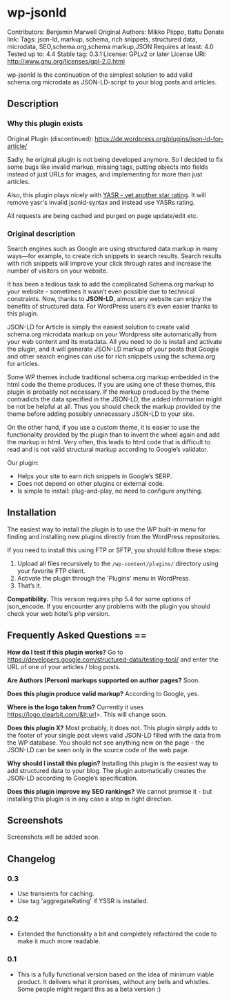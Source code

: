 # wp-jsonld

Contributors: Benjamin Marwell
Original Authors: Mikko Piippo, tlattu
Donate link:
Tags: json-ld, markup, schema, rich snippets, structured data, microdata, SEO,schema.org,schema markup,JSON
Requires at least: 4.0
Tested up to: 4.4
Stable tag: 0.3.1
License: GPLv2 or later
License URI: http://www.gnu.org/licenses/gpl-2.0.html

wp-jsonld is the continuation of the simplest solution to add valid schema.org microdata as JSON-LD-script to your blog posts and articles.

## Description

### Why this plugin exists
Original Plugin (discontinued): https://de.wordpress.org/plugins/json-ld-for-article/

Sadly, he original plugin is not being developed anymore. So I decided to fix some bugs like invalid markup,
    missing tags, putting objects into fields instead of just URLs for images, and implementing for more than just
    articles.

Also, this plugin plays nicely with [YASR - yet another star rating](https://de.wordpress.org/plugins/yet-another-stars-rating/). It will
remove yasr's invalid jsonld-syntax and instead use YASRs rating.

All requests are being cached and purged on page update/edit etc.

### Original description
Search engines such as Google are using structured data markup in many ways—for example, to create rich snippets in search results. Search results with rich snippets will improve your click through rates and increase the number of visitors on your website.

It has been a tedious task to add the complicated Schema.org markup to your website - sometimes it wasn’t even possible due to technical constraints. Now, thanks to **JSON-LD**, almost any website can enjoy the benefits of structured data. For WordPress users it’s even easier thanks to this plugin.

JSON-LD for Article is simply the easiest solution to create valid schema.org microdata markup on your Wordpress site automatically from your web content and its metadata. All you need to do is install and activate the plugin, and it will generate JSON-LD markup of your posts that Google and other search engines can use for rich snippets using the schema.org for articles.

Some WP themes include traditional schema.org markup embedded in the html code the theme produces. If you are using one of these themes, this plugin is probably not necessary. If the markup produced by the theme contradicts the data specified in the JSON-LD, the added information might be not be helpful at all. Thus you should check the markup provided by the theme before adding possibly unnecessary JSON-LD to your site.

On the other hand, if you use a custom theme, it is easier to use the functionality provided by the plugin than to invent the wheel again and add the markup in html. Very often, this leads to html code that is difficult to read and is not valid structural markup according to Google’s validator. 

Our plugin:

* Helps your site to earn rich snippets in Google’s SERP.
* Does not depend on other plugins or external code.
* Is simple to install: plug-and-play, no need to configure anything.


## Installation

The easiest way to install the plugin is to use the WP built-in menu for finding and installing new plugins directly from the WordPress repositories.

If you need to install this using FTP or SFTP, you should follow these steps:

1. Upload all files recursively to the `/wp-content/plugins/` directory using your favorite FTP client.
2. Activate the plugin through the 'Plugins' menu in WordPress.
3. That’s it.

**Compatibility.** This version requires php 5.4 for some options of json\_encode. If you encounter any problems with the plugin you should check your web hotel’s php version.

## Frequently Asked Questions ==
**How do I test if this plugin works?** Go to https://developers.google.com/structured-data/testing-tool/ and enter the URL of one of your articles / blog posts.

**Are Authors (Person) markups supported on author pages?** Soon.

**Does this plugin produce valid markup?** According to Google, yes.

**Where is the logo taken from?** Currently it uses https://logo.clearbit.com/&lt;url&gt;. This will change soon.

**Does this plugin X?** Most probably, it does not. This plugin simply adds to the footer of your single post views valid JSON-LD filled with the data from the WP database. You should not see anything new on the page - the JSON-LD can be seen only in the source code of the web page.

**Why should I install this plugin?** Installing this plugin is the easiest way to add structured data to your blog. The plugin automatically creates the JSON-LD according to Google’s specification. 

**Does this plugin improve my SEO rankings?** We cannot promise it - but installing this plugin is in any case a step in right direction.

## Screenshots

Screenshots will be added soon.

## Changelog 

### 0.3
* Use transients for caching.
* Use tag 'aggregateRating' if YSSR is installed.

### 0.2
* Extended the functionality a bit and completely refactored the code to make it much more readable.

### 0.1
*  This is a fully functional version based on the idea of minimum viable product. It delivers what it promises, without any bells and whistles. Some people might regard this as a beta version :)
